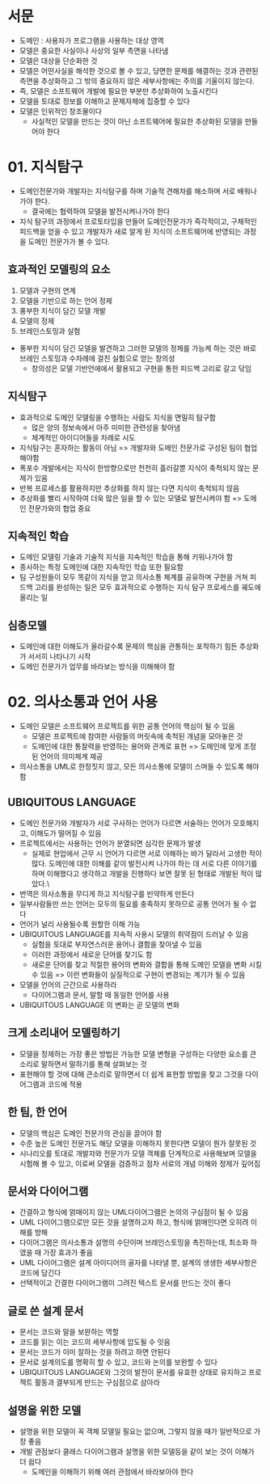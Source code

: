 # 서문
- 도메인 : 사용자가 프로그램을 사용하는 대상 영역
- 모델은 중요한 사실이나 사상의 일부 측면을 나타냄
- 모델은 대상을 단순화한 것
- 모델은 어떤사실을 해석한 것으로 볼 수 있고, 당면한 문제를 해결하는 것과 관련된 측면을 추상화하고 그 밖의 중요하지 않은 세부사항에는 주의를 기울이지 않는다.
- 즉, 모델은 소프트웨어 개발에 필요한 부분만 추상화하여 노출시킨다
- 모델을 토대로 정보를 이해하고 문제자체에 집중할 수 있다
- 모델은 인위적인 창조물이다
  -  사실적인 모델을 만드는 것이 아닌 소프트웨어에 필요한 추상화된 모델을 만들어야 한다

# 01. 지식탐구
- 도메인전문가와 개발자는 지식탐구를 하며 기술적 견해차를 해소하며 서로 배워나가야 한다.
  - 결국에는 협력하여 모델을 발전시켜나가야 한다
- 지식 탐구의 과정에서 프로토타입을 만들어 도메인전문가가 즉각적이고, 구체적인 피드백을 얻을 수 있고 개발자가 새로 알게 된 지식이 소프트웨어에 반영되는 과정을 도메인 전문가가 볼 수 있다.

## 효과적인 모델링의 요소
1. 모델과 구현의 연계
2. 모델을 기반으로 하는 언어 정제
3. 풍부한 지식이 담긴 모델 개발
4. 모델의 정제
5. 브레인스토밍과 실험
- 풍부한 지식이 담긴 모델을 발견하고 그러한 모델의 정제를 가능케 하는 것은 바로 브레인 스토밍과 수차례에 걸친 실험으로 얻는 창의성
  -  창의성은 모델 기반언에에서 활용되고 구현을 통한 피드백 고리로 갈고 닦임

## 지식탐구
- 효과적으로 도메인 모델링을 수행하는 사람도 지식을 면밀히 탐구함
  - 많은 양의 정보속에서 아주 미미한 관련성을 찾아냄
  - 체계적인 아이디어들을 차례로 시도
- 지식탐구는 혼자하는 활동이 아님 => 개발자와 도메인 전문가로 구성된 팀이 협업해야함
- 폭포수 개발에서는 지식이 한방향으로만 천천히 흘러갈뿐 지식이 축척되지 않는 문제가 있음
- 반복 프로세스를 활용하지만 추상화를 하지 않는 다면 지식이 축척되지 않음
- 추상화를 빨리 시작하여 더욱 많은 일을 할 수 있는 모델로 발전시켜야 함 => 도메인 전문가와의 협업 중요

## 지속적인 학습
- 도메인 모델링 기술과 기술적 지식을 지속적인 학습을 통해 키워나가야 함
- 종사하는 특정 도메인에 대한 지속적인 학습 또한 필요함
- 팀 구성원들이 모두 똑같이 지식을 얻고 의사소통 체계를 공유하며 구현을 거쳐 피드백 고리를 완성하는 일은 모두 효과적으로 수행하는 지식 탐구 프로세스를 궤도에 올리는 일

## 심층모델
- 도메인에 대한 이해도가 올라갈수록 문제의 핵심을 관통하는 포착하기 힘든 추상화가 서서히 나타나기 시작
- 도메인 전문가가 업무를 바라보는 방식을 이해해야 함

# 02. 의사소통과 언어 사용
- 도메인 모델은 소프트웨어 프로젝트를 위한 공통 언어의 핵심이 될 수 있음
  - 모델은 프로젝트에 참여한 사람들의 머릿속에 축척된 개념을 모아놓은 것
  - 도메인에 대한 통찰력을 반영하는 용어와 관계로 표현 => 도메인에 맞게 조정된 언어의 의미체계 제공
- 의사소통을 UML로 한정짓지 않고, 모든 의사소통에 모델이 스며들 수 있도록 해야함

## UBIQUITOUS LANGUAGE
- 도메인 전문가와 개발자가 서로 구사하는 언어가 다르면 서술하는 언어가 모호해지고, 이해도가 떨어질 수 있음
- 프로젝트에서는 사용하는 언어가 분열되면 심각한 문제가 발생
  - 실제로 현업에서 근무 시 언어가 다르면 서로 이해하는 바가 달라서 고생한 적이 많다. 도메인에 대한 이해를 같이 발전시켜 나가야 하는 데 서로 다른 이야기를 하며 이해했다고 생각하고 개발을 진행하다 보면 잘못 된 형태로 개발된 적이 많았다.\
- 번역은 의사소통을 무디게 하고 지식탐구를 빈약하게 만든다
- 일부사람들만 쓰는 언어는 모두의 필요를 충족하지 못하므로 공통 언어가 될 수 없다
- 언어가 널리 사용될수록 원할한 이해 가능
- UBIQUITOUS LANGUAGE를 지속적 사용시 모델의 취약점이 드러날 수 있음
  - 실험을 토대로 부자연스러운 용어나 결함을 찾아낼 수 있음
  - 이러한 과정에서 새로운 단어를 찾기도 함
  - 새로운 단어를 찾고 적절한 용어의 변화와 결합을 통해 도메인 모델을 변화 시킬 수 있음 => 이런 변화들이 실질적으로 구현이 변경되는 계기가 될 수 있음
- 모델을 언어의 근간으로 사용하라
  - 다이어그램과 문서, 말할 때 동일한 언어를 사용
- UBIQUITOUS LANGUAGE 의 변화는 곧 모델의 변화

## 크게 소리내어 모델링하기
- 모델을 정제하는 가장 좋은 방법은 가능한 모델 변형을 구성하는 다양한 요소를 큰 소리로 말하면서 말하기를 통해 살펴보는 것
- 표현해야 할 것에 대해 큰소리로 말하면서 더 쉽게 표현할 방법을 찾고 그것을 다이어그램과 코드에 적용

## 한 팀, 한 언어
- 모델의 핵심은 도메인 전문가의 관심을 끌어야 함
- 수준 높은 도메인 전문가도 해당 모델을 이해하지 못한다면 모델이 뭔가 잘못된 것
- 시나리오를 토대로 개발자와 전문가가 모델 객체를 단계적으로 사용해보며 모델을 시험해 볼 수 있고, 이로써 모델을 검증하고 점차 서로의 개념 이해와 정제가 깊어짐

## 문서와 다이어그램
- 간결하고 형식에 얽매이지 않는 UML다이어그램은 논의의 구심점이 될 수 있음
- UML 다이어그램으로만 모든 것을 설명하고자 하고, 형식에 얽매인다면 오히려 이해를 방해
- 다이어그램은 의사소통과 설명의 수단이며 브레인스토밍을 촉진하는데, 최소화 하였을 때 가장 효과가 좋음
- UML 다이어그램은 설계 아이디어의 골자를 나타낼 뿐, 설계의 생생한 세부사항은 코드에 담긴다
- 선택적이고 간결한 다이어그램이 그려진 텍스트 문서를 만드는 것이 좋다

## 글로 쓴 설계 문서
- 문서는 코드와 말을 보완하는 역할
- 코드를 읽는 이는 코드의 세부사항에 압도될 수 잇음
- 문서는 코드가 이미 잘하는 것을 하려고 하면 안된다
- 문서로 설계의도를 명확히 할 수 있고, 코드와 논의를 보완할 수 있다
- UBIQUITOUS LANGUAGE와 그것의 발전이 문서를 유효한 상태로 유지하고 프로젝트 활동과 결부되게 만드는 구심점으로 삼아라

## 설명을 위한 모델
- 설명을 위한 모델이 꼭 객체 모델일 필요는 없으며, 그렇지 않을 때가 일반적으로 가장 좋음
- 개발 관점보다 클래스 다이어그램과 설명을 위한 모델등을 같이 보는 것이 이해가 더 쉽다
  - 도메인을 이해하기 위해 여러 관점에서 바라보아야 한다
